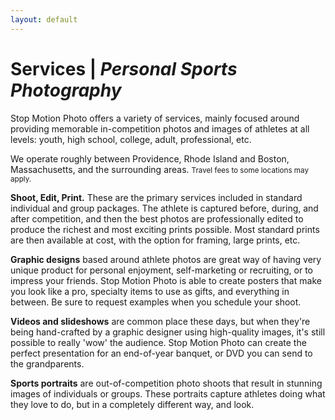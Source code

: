 ```yaml
---
layout: default
---
```


# Services | *Personal Sports Photography*

Stop Motion Photo offers a variety of services, mainly focused around providing memorable in-competition photos and images of athletes at all levels: youth, high school, college, adult, professional, etc.

We operate roughly between Providence, Rhode Island and Boston, Massachusetts, and the surrounding areas.
<small>Travel fees to some locations may apply.</small>

**Shoot, Edit, Print.** These are the primary services included in standard individual and group packages. The athlete is captured before, during, and after competition, and then the best photos are professionally edited to produce the richest and most exciting prints possible. Most standard prints are then available at cost, with the option for framing, large prints, etc.

**Graphic designs** based around athlete photos are great way of having very unique product for personal enjoyment, self-marketing or recruiting, or to impress your friends. Stop Motion Photo is able to create posters that make you look like a pro, specialty items to use as gifts, and everything in between. Be sure to request examples when you schedule your shoot.

**Videos and slideshows** are common place these days, but when they're being hand-crafted by a graphic designer using high-quality images, it's still possible to really 'wow' the audience. Stop Motion Photo can create the perfect presentation for an end-of-year banquet, or DVD you can send to the grandparents.

**Sports portraits** are out-of-competition photo shoots that result in stunning images of individuals or groups. These portraits capture athletes doing what they love to do, but in a completely different way, and look.
